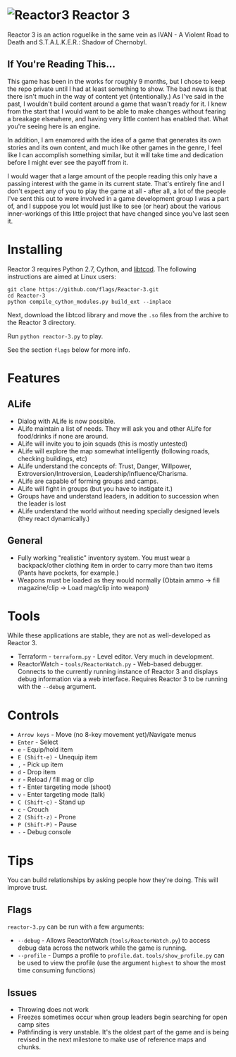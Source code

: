 ![Reactor3](https://raw.github.com/flags/Reactor-3/master/art/pngs/minilogo.png)
Reactor 3
=========
Reactor 3 is an action roguelike in the same vein as IVAN - A Violent Road to Death and S.T.A.L.K.E.R.: Shadow of Chernobyl.

If You're Reading This...
-------------------------
This game has been in the works for roughly 9 months, but I chose to keep the repo private until I had at least something to show. The bad news is that there isn't much in the way of content yet (intentionally.) As I've said in the past, I wouldn't build content around a game that wasn't ready for it. I knew from the start that I would want to be able to make changes without fearing a breakage elsewhere, and having very little content has enabled that. What you're seeing here is an engine.

In addition, I am enamored with the idea of a game that generates its own stories and its own content, and much like other games in the genre, I feel like I can accomplish something similar, but it will take time and dedication before I might ever see the payoff from it.

I would wager that a large amount of the people reading this only have a passing interest with the game in its current state. That's entirely fine and I don't expect any of you to play the game at all - after all, a lot of the people I've sent this out to were involved in a game development group I was a part of, and I suppose you lot would just like to see (or hear) about the various inner-workings of this little project that have changed since you've last seen it.

Installing
==========
Reactor 3 requires Python 2.7, Cython, and [libtcod](http://doryen.eptalys.net/libtcod/download/). The following instructions are aimed at Linux users:

    git clone https://github.com/flags/Reactor-3.git
    cd Reactor-3
    python compile_cython_modules.py build_ext --inplace
    
Next, download the libtcod library and move the `.so` files from the archive to the Reactor 3 directory.

Run `python reactor-3.py` to play.

See the section `flags` below for more info.

Features
========

ALife
-----
* Dialog with ALife is now possible.
* ALife maintain a list of needs. They will ask you and other ALife for food/drinks if none are around.
* ALife will invite you to join squads (this is mostly untested)
* ALife will explore the map somewhat intelligently (following roads, checking buildings, etc)
* ALife understand the concepts of: Trust, Danger, Willpower, Extroversion/Introversion, Leadership/Influence/Charisma.
* ALife are capable of forming groups and camps.
* ALife will fight in groups (but you have to instigate it.)
* Groups have and understand leaders, in addition to succession when the leader is lost
* ALife understand the world without needing specially designed levels (they react dynamically.)

General
-------
* Fully working "realistic" inventory system. You must wear a backpack/other clothing item in order to carry more than two items (Pants have pockets, for example.)
* Weapons must be loaded as they would normally (Obtain ammo -> fill magazine/clip -> Load mag/clip into weapon)

Tools
=====
While these applications are stable, they are not as well-developed as Reactor 3.

* Terraform - `terraform.py` - Level editor. Very much in development.
* ReactorWatch - `tools/ReactorWatch.py` - Web-based debugger. Connects to the currently running instance of Reactor 3 and displays debug information via a web interface. Requires Reactor 3 to be running with the `--debug` argument.

Controls
========
* `Arrow keys` - Move (no 8-key movement yet)/Navigate menus
* `Enter` - Select
* `e` - Equip/hold item
* `E (Shift-e)` - Unequip item
* `,` - Pick up item
* `d` - Drop item
* `r` - Reload / fill mag or clip
* `f` - Enter targeting mode (shoot)
* `v` - Enter targeting mode (talk)
* `C (Shift-c)` - Stand up
* `c` - Crouch
* `Z (Shift-z)` - Prone
* `P (Shift-P)` - Pause
* `-` - Debug console

Tips
====
You can build relationships by asking people how they're doing. This will improve trust.

Flags
-----
`reactor-3.py` can be run with a few arguments:

* `--debug` - Allows ReactorWatch (`tools/ReactorWatch.py`) to access debug data across the network while the game is running.
* `--profile` - Dumps a profile to `profile.dat`. `tools/show_profile.py` can be used to view the profile (use the argument `highest` to show the most time consuming functions)

Issues
------
* Throwing does not work
* Freezes sometimes occur when group leaders begin searching for open camp sites
* Pathfinding is very unstable.
	It's the oldest part of the game and is being revised in the next milestone to make use of reference maps and chunks.
